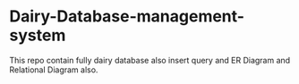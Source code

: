 # Dairy-Database-management-system
This repo contain fully dairy database also insert query and ER Diagram and Relational Diagram also.
